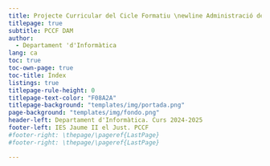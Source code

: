 ```yaml
---
title: Projecte Curricular del Cicle Formatiu \newline Administració de Sistemes Informàtics en Xarxa
titlepage: true
subtitle: PCCF DAM
author:
  - Departament 'd'Informàtica
lang: ca
toc: true
toc-own-page: true
toc-title: Índex
listings: true
titlepage-rule-height: 0
titlepage-text-color: "F08A2A"
titlepage-background: "templates/img/portada.png"
page-background: "templates/img/fondo.png"
header-left: Departament d'Informàtica. Curs 2024-2025
footer-left: IES Jaume II el Just. PCCF
#footer-right: \thepage/\pageref{LastPage}
#footer-right: \thepage/\pageref{LastPage}

---
```

